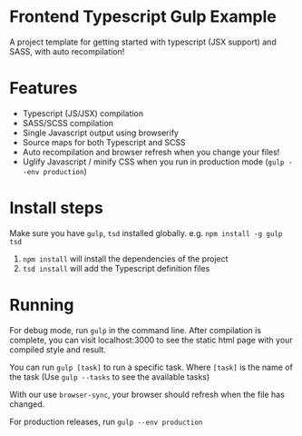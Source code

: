# Frontend Typescript Gulp Example
A project template for getting started with typescript (JSX support) and SASS, with auto recompilation!

# Features
- Typescript (JS/JSX) compilation
- SASS/SCSS compilation
- Single Javascript output using browserify
- Source maps for both Typescript and SCSS
- Auto recompilation and browser refresh when you change your files!
- Uglify Javascript / minify CSS when you run in production mode (`gulp --env production`)

# Install steps
Make sure you have `gulp`, `tsd` installed globally. e.g. `npm install -g gulp tsd`
1. `npm install` will install the dependencies of the project
2. `tsd install` will add the Typescript definition files

# Running

For debug mode, run `gulp` in the command line. After compilation is complete, you can visit localhost:3000 to see the static html page with your compiled style and result.

You can run `gulp [task]` to run a specific task. Where `[task]` is the name of the task (Use `gulp --tasks` to see the available tasks)

With our use `browser-sync`, your browser should refresh when the file has changed.

For production releases, run `gulp --env production`
